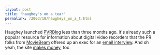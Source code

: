 ```yaml
---
layout: post
title: "haughey's on a tear"
permalink: /2003/10/haugheys_on_a_t.html
---
```


<p>Haughey launched <a href="http://www.pvrblog.com/">PVRBlog</a> less than three months ago.  It's already such a popular resource for information about digital video recorders that the PR folks from <a href="http://moviebeam.com/flashindex.jsp">MovieBeam</a> offered up an exec for an <a href="http://www.pvrblog.com/pvr/2003/10/interview_with_.html">email interview</a>.  And oh yeah, the site <a href="http://a.wholelottanothing.org/features.blah/entry/007472">makes money</a>, too.</p>


